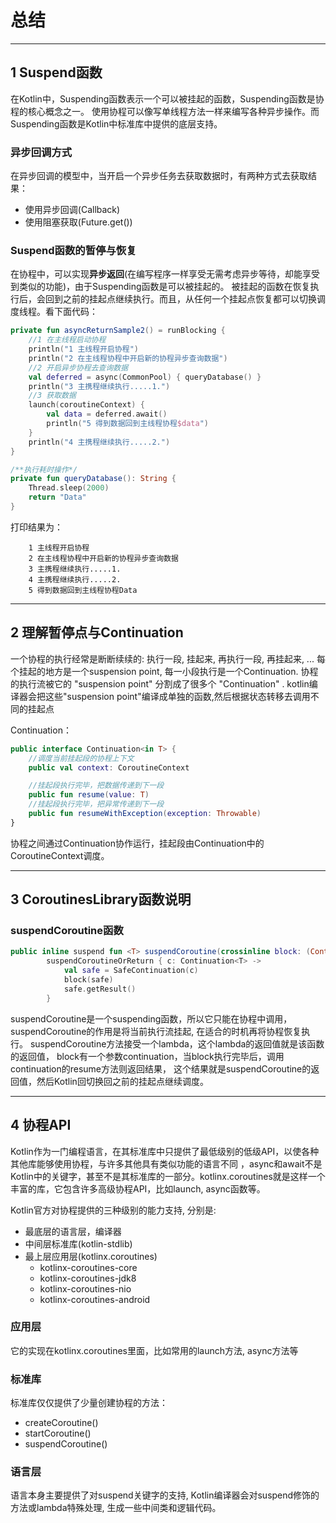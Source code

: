 # 总结

---
## 1 Suspend函数

在Kotlin中，Suspending函数表示一个可以被挂起的函数，Suspending函数是协程的核心概念之一。
使用协程可以像写单线程方法一样来编写各种异步操作。而Suspending函数是Kotlin中标准库中提供的底层支持。

### 异步回调方式

在异步回调的模型中，当开启一个异步任务去获取数据时，有两种方式去获取结果：

- 使用异步回调(Callback)
- 使用阻塞获取(Future.get())

### Suspend函数的暂停与恢复

在协程中，可以实现**异步返回**(在编写程序一样享受无需考虑异步等待，却能享受到类似的功能)，由于Suspending函数是可以被挂起的。
被挂起的函数在恢复执行后，会回到之前的挂起点继续执行。而且，从任何一个挂起点恢复都可以切换调度线程。看下面代码：

```kotlin
private fun asyncReturnSample2() = runBlocking {
    //1 在主线程启动协程
    println("1 主线程开启协程")
    println("2 在主线程协程中开启新的协程异步查询数据")
    //2 开启异步协程去查询数据
    val deferred = async(CommonPool) { queryDatabase() }
    println("3 主携程继续执行.....1.")
    //3 获取数据
    launch(coroutineContext) {
        val data = deferred.await()
        println("5 得到数据回到主线程协程$data")
    }
    println("4 主携程继续执行.....2.")
}

/**执行耗时操作*/
private fun queryDatabase(): String {
    Thread.sleep(2000)
    return "Data"
}
```

打印结果为：

        1 主线程开启协程
        2 在主线程协程中开启新的协程异步查询数据
        3 主携程继续执行.....1.
        4 主携程继续执行.....2.
        5 得到数据回到主线程协程Data

---
## 2 理解暂停点与Continuation 

一个协程的执行经常是断断续续的: 执行一段, 挂起来, 再执行一段, 再挂起来, ...
每个挂起的地方是一个suspension point, 每一小段执行是一个Continuation.
协程的执行流被它的 "suspension point" 分割成了很多个 "Continuation" .
kotlin编译器会把这些"suspension point"编译成单独的函数,然后根据状态转移去调用不同的挂起点

Continuation：
```kotlin
public interface Continuation<in T> {
    //调度当前挂起段的协程上下文
    public val context: CoroutineContext

    //挂起段执行完毕，把数据传递到下一段
    public fun resume(value: T)
    //挂起段执行完毕，把异常传递到下一段
    public fun resumeWithException(exception: Throwable)
}
```

协程之间通过Continuation协作运行，挂起段由Continuation中的CoroutineContext调度。


---
## 3 CoroutinesLibrary函数说明

### suspendCoroutine函数

```kotlin
public inline suspend fun <T> suspendCoroutine(crossinline block: (Continuation<T>) -> Unit): T =
        suspendCoroutineOrReturn { c: Continuation<T> ->
            val safe = SafeContinuation(c)
            block(safe)
            safe.getResult()
        }
```
suspendCoroutine是一个suspending函数，所以它只能在协程中调用，
suspendCoroutine的作用是将当前执行流挂起, 在适合的时机再将协程恢复执行。
suspendCoroutine方法接受一个lambda，这个lambda的返回值就是该函数的返回值，
block有一个参数continuation，当block执行完毕后，调用continuation的resume方法则返回结果，
这个结果就是suspendCoroutine的返回值，然后Kotlin回切换回之前的挂起点继续调度。


---
## 4 协程API

Kotlin作为一门编程语言，在其标准库中只提供了最低级别的低级API，以使各种其他库能够使用协程，与许多其他具有类似功能的语言不同
，async和await不是Kotlin中的关键字，甚至不是其标准库的一部分。kotlinx.coroutines就是这样一个丰富的库，它包含许多高级协程API，比如launch, async函数等。

Kotlin官方对协程提供的三种级别的能力支持, 分别是: 

- 最底层的语言层，编译器
- 中间层标准库(kotlin-stdlib)
- 最上层应用层(kotlinx.coroutines)
    - kotlinx-coroutines-core
    - kotlinx-coroutines-jdk8
    - kotlinx-coroutines-nio
    - kotlinx-coroutines-android

### 应用层

它的实现在kotlinx.coroutines里面，比如常用的launch方法, async方法等

### 标准库

标准库仅仅提供了少量创建协程的方法：

- createCoroutine()
- startCoroutine()
- suspendCoroutine()

### 语言层

语言本身主要提供了对suspend关键字的支持, Kotlin编译器会对suspend修饰的方法或lambda特殊处理, 
生成一些中间类和逻辑代码。